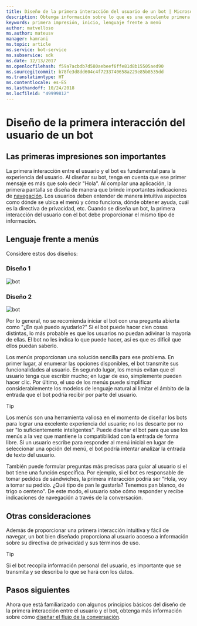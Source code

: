 ```yaml
---
title: Diseño de la primera interacción del usuario de un bot | Microsoft Docs
description: Obtenga información sobre lo que es una excelente primera experiencia del usuario y cómo diseñar los bots para una operación correcta.
keywords: primera impresión, inicio, lenguaje frente a menú
author: matvelloso
ms.author: mateusv
manager: kamrani
ms.topic: article
ms.service: bot-service
ms.subservice: sdk
ms.date: 12/13/2017
ms.openlocfilehash: f59a7acbdb7d580aebeef6ffe81d8b15505aed90
ms.sourcegitcommit: b78fe3d8dd604c4f7233740658a229e85b8535dd
ms.translationtype: HT
ms.contentlocale: es-ES
ms.lasthandoff: 10/24/2018
ms.locfileid: "49999812"
---
```

# <a name="design-a-bots-first-user-interaction"></a>Diseño de la primera interacción del usuario de un bot

## <a name="first-impressions-matter"></a>Las primeras impresiones son importantes

La primera interacción entre el usuario y el bot es fundamental para la experiencia del usuario. Al diseñar su bot, tenga en cuenta que ese primer mensaje es más que solo decir "Hola". Al compilar una aplicación, la primera pantalla se diseña de manera que brinde importantes indicaciones de [navegación](bot-service-design-navigation.md). Los usuarios deben entender de manera intuitiva aspectos como dónde se ubica el menú y cómo funciona, dónde obtener ayuda, cuál es la directiva de privacidad, etc. Cuando se diseña un bot, la primera interacción del usuario con el bot debe proporcionar el mismo tipo de información. 

## <a name="language-versus-menus"></a>Lenguaje frente a menús 

Considere estos dos diseños:

### <a name="design-1"></a>Diseño 1

![bot](~/media/bot-service-design-first-interaction/hello1.png)


### <a name="design-2"></a>Diseño 2

![bot](~/media/bot-service-design-first-interaction/hello2.png)

Por lo general, no se recomienda iniciar el bot con una pregunta abierta como "¿En qué puedo ayudarlo?" Si el bot puede hacer cien cosas distintas, lo más probable es que los usuarios no puedan adivinar la mayoría de ellas. El bot no les indica lo que puede hacer, así es que es difícil que ellos puedan saberlo.

Los menús proporcionan una solución sencilla para ese problema. En primer lugar, al enumerar las opciones disponibles, el bot transmite sus funcionalidades al usuario. En segundo lugar, los menús evitan que el usuario tenga que escribir mucho; en lugar de eso, simplemente pueden hacer clic. Por último, el uso de los menús puede simplificar considerablemente los modelos de lenguaje natural al limitar el ámbito de la entrada que el bot podría recibir por parte del usuario. 

> [!TIP]
> Los menús son una herramienta valiosa en el momento de diseñar los bots para lograr una excelente experiencia del usuario; no los descarte por no ser "lo suficientemente inteligentes". Puede diseñar el bot para que use los menús a la vez que mantiene la compatibilidad con la entrada de forma libre. Si un usuario escribe para responder al menú inicial en lugar de seleccionar una opción del menú, el bot podría intentar analizar la entrada de texto del usuario. 

También puede formular preguntas más precisas para guiar al usuario si el bot tiene una función específica. Por ejemplo, si el bot es responsable de tomar pedidos de sándwiches, la primera interacción podría ser "Hola, voy a tomar su pedido. ¿Qué tipo de pan le gustaría? Tenemos pan blanco, de trigo o centeno". De este modo, el usuario sabe cómo responder y recibe indicaciones de navegación a través de la conversación.

## <a name="other-considerations"></a>Otras consideraciones

Además de proporcionar una primera interacción intuitiva y fácil de navegar, un bot bien diseñado proporciona al usuario acceso a información sobre su directiva de privacidad y sus términos de uso. 

> [!TIP]
> Si el bot recopila información personal del usuario, es importante que se transmita y se describa lo que se hará con los datos.

## <a name="next-steps"></a>Pasos siguientes

Ahora que está familiarizado con algunos principios básicos del diseño de la primera interacción entre el usuario y el bot, obtenga más información sobre cómo [diseñar el flujo de la conversación](~/bot-service-design-conversation-flow.md).
